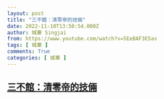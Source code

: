 ```yaml
---
layout: post
title: "三不館：清零帝的技倆"
date: 2022-11-10T13:50:54.000Z
author: 城寨 Singjai
from: https://www.youtube.com/watch?v=5EeBAF3E5as
tags: [ 城寨 ]
comments: True
categories: [ 城寨 ]
---
```

<!--1668088254000-->
[三不館：清零帝的技倆](https://www.youtube.com/watch?v=5EeBAF3E5as)
------

<div>

</div>
